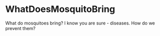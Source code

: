 # WhatDoesMosquitoBring
What do mosquitoes bring? I know you are sure - diseases. How do we prevent them?
